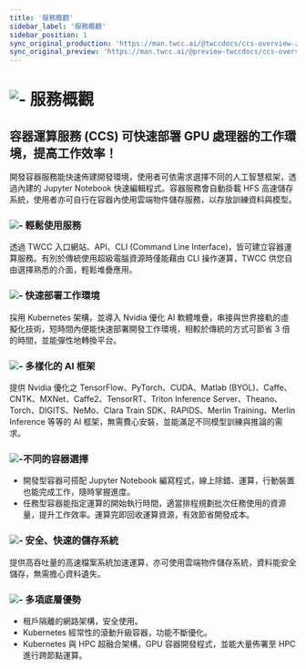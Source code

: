 ```yaml
---
title: '服務概觀'
sidebar_label: '服務概觀'
sidebar_position: 1
sync_original_production: 'https://man.twcc.ai/@twccdocs/ccs-overview-zh' 
sync_original_preview: 'https://man.twcc.ai/@preview-twccdocs/ccs-overview-zh' 
---
```



# ![-](https://cos.twcc.ai/SYS-MANUAL/uploads/upload_0b81080da8a39866cd1e0aa0471e9552.png) 服務概觀
<!-- <img style={{width:25+'px', height:25+'px'}} src='https://cos.twcc.ai/SYS-MANUAL/uploads/upload_0b81080da8a39866cd1e0aa0471e9552.png' />  -->


## 容器運算服務 (CCS) 可快速部署 GPU 處理器的工作環境，提高工作效率！

開發容器服務能快速佈建開發環境，使用者可依需求選擇不同的人工智慧框架，透過內建的 Jupyter Notebook 快速編輯程式。容器服務會自動掛載 HFS 高速儲存系統，使用者亦可自行在容器內使用雲端物件儲存服務，以存放訓練資料與模型。


### ![-](https://cos.twcc.ai/SYS-MANUAL/uploads/upload_9031b03afa1291f2d95f9dbc60cf2948.png) 輕鬆使用服務
<!-- <img style={{width:35+'px', height:25+'px'}} src='https://cos.twcc.ai/SYS-MANUAL/uploads/upload_9031b03afa1291f2d95f9dbc60cf2948.png'/>  -->


透過 TWCC 入口網站、API、CLI (Command Line Interface)，皆可建立容器運算服務。有別於傳統使用超級電腦資源時僅能藉由 CLI 操作運算，TWCC 供您自由選擇熟悉的介面，輕鬆堆疊應用。


### ![-](https://cos.twcc.ai/SYS-MANUAL/uploads/upload_afd344f9a1b3d0567f83a250da8b8d26.png) 快速部署工作環境
<!-- <img style={{width:35+'px', height:25+'px'}} src='https://cos.twcc.ai/SYS-MANUAL/uploads/upload_afd344f9a1b3d0567f83a250da8b8d26.png'/>  -->

採用 Kubernetes 架構，並導入 Nvidia 優化 AI 軟體堆疊，串接與世界接軌的虛擬化技術，短時間內便能快速部署開發工作環境，相較於傳統的方式可節省 3 倍的時間，並能彈性地轉換平台。

### ![-](https://cos.twcc.ai/SYS-MANUAL/uploads/upload_d404fdf4e28033ae3c6185c87888ab51.png) 多樣化的 AI 框架
<!-- <img style={{width:35+'px', height:25+'px'}} src='https://cos.twcc.ai/SYS-MANUAL/uploads/upload_d404fdf4e28033ae3c6185c87888ab51.png'/> -->

提供 Nvidia 優化之     TensorFlow、PyTorch、CUDA、Matlab (BYOL)、Caffe、CNTK、MXNet、Caffe2、TensorRT、Triton Inference Server、Theano、Torch、DIGITS、NeMo、Clara Train SDK、RAPIDS、Merlin Training、Merlin Inference 等等的 AI 框架，無需費心安裝，並能滿足不同模型訓練與推論的需求。

### ![-](https://cos.twcc.ai/SYS-MANUAL/uploads/upload_cb712cc256270388197b36fdb9757d68.png)不同的容器選擇
<!-- <img style={{width:35+'px', height:25+'px'}} src='https://cos.twcc.ai/SYS-MANUAL/uploads/upload_cb712cc256270388197b36fdb9757d68.png'/>  -->

- 開發型容器可搭配 Jupyter Notebook 編寫程式，線上除錯、運算，行動裝置也能完成工作，隨時掌握進度。
- 任務型容器能指定運算的開始執行時間，適當排程規劃批次任務使用的資源量，提升工作效率。運算完即回收運算資源，有效節省開發成本。


### ![-](https://cos.twcc.ai/SYS-MANUAL/uploads/upload_22d79d4fc2df0425c3f9c9e1e0591396.png) 安全、快速的儲存系統
<!-- <img style={{width:35+'px', height:25+'px'}} src='https://cos.twcc.ai/SYS-MANUAL/uploads/upload_22d79d4fc2df0425c3f9c9e1e0591396.png'/>  -->

提供高吞吐量的高速檔案系統加速運算，亦可使用雲端物件儲存系統，資料能安全儲存，無需擔心資料遺失。

### ![-](https://cos.twcc.ai/SYS-MANUAL/uploads/upload_b5b69c51d21e91a714e4152465fed59e.png) 多項底層優勢
<!-- <img style={{width:35+'px', height:25+'px'}} src='https://cos.twcc.ai/SYS-MANUAL/uploads/upload_b5b69c51d21e91a714e4152465fed59e.png'/>  -->


- 租戶隔離的網路架構，安全使用。
- Kubernetes 經常性的滾動升級容器，功能不斷優化。
- Kubernetes 與 HPC 超融合架構，GPU 容器開發程式，並能大量佈署至 HPC 進行跨節點運算。


